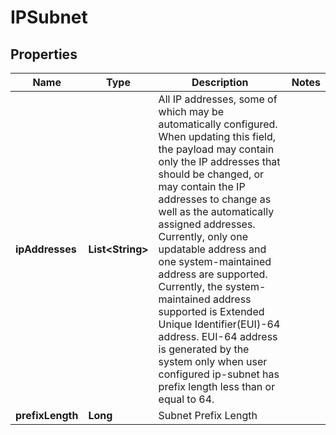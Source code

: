 # IPSubnet

## Properties
Name | Type | Description | Notes
------------ | ------------- | ------------- | -------------
**ipAddresses** | **List&lt;String&gt;** | All IP addresses, some of which  may be automatically configured. When updating this field, the payload may contain only the IP addresses that should be changed, or may contain the IP addresses to change as well as the automatically assigned addresses. Currently, only one updatable address and one system-maintained address are supported. Currently, the system-maintained address supported is Extended Unique Identifier(EUI)-64 address. EUI-64 address is generated by the system only when user configured ip-subnet has prefix length less than or equal to 64.  | 
**prefixLength** | **Long** | Subnet Prefix Length | 
